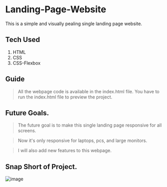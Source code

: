 # Landing-Page-Website
This is a simple and visually pealing single landing page website.
## Tech Used
1. HTML
2. CSS
3. CSS-Flexbox

## Guide
> All the webpage code is available in the index.html file.
> You have to run the index.html file to preview the project.

## Future Goals.
> The future goal is to make this single landing page responsive for all screens.

> Now it's only responsive for laptops, pcs, and large monitors.

> I will also add new features to this webpage.

## Snap Short of Project.
![image](https://github.com/MuhammadShakir-dev/Landing-Page---Website/assets/84896803/0d945f72-702c-4afd-a7c9-de3af8500dfe)

